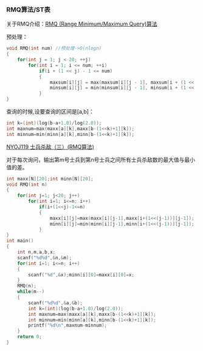 ### RMQ算法/ST表

关于RMQ介绍：[RMQ (Range Minimum/Maximum Query)算法](http://blog.csdn.net/riba2534/article/details/70825916)

预处理：

```cpp
void RMQ(int num) //预处理->O(nlogn)  
{  
    for(int j = 1; j < 20; ++j)  
        for(int i = 1; i <= num; ++i)  
            if(i + (1 << j) - 1 <= num)  
            {  
                maxsum[i][j] = max(maxsum[i][j - 1], maxsum[i + (1 << (j - 1))][j - 1]);  
                minsum[i][j] = min(minsum[i][j - 1], minsum[i + (1 << (j - 1))][j - 1]);  
            }  
}
```

查询的时候,设要查询的区间是[a,b]：

```cpp
int k=(int)(log(b-a+1.0)/log(2.0));
int maxnum=max(maxx[a][k],maxx[b-(1<<k)+1][k]);
int minnum=min(minn[a][k],minn[b-(1<<k)+1][k]);
```

[NYOJ119 士兵杀敌（三）(RMQ算法)](http://blog.csdn.net/riba2534/article/details/70832713)

对于每次询问，输出第m号士兵到第n号士兵之间所有士兵杀敌数的最大值与最小值的差。

```cpp
int maxx[N][20];int minn[N][20];
void RMQ(int n)
{
    for(int j=1; j<20; j++)
        for(int i=1; i<=n; i++)
            if(i+(1<<j)-1<=n)
            {
                maxx[i][j]=max(maxx[i][j-1],maxx[i+(1<<(j-1))][j-1]);
                minn[i][j]=min(minn[i][j-1],minn[i+(1<<(j-1))][j-1]);
            }
}
int main()
{
    int n,m,a,b,x;
    scanf("%d%d",&n,&m);
    for(int i=1; i<=n; i++)
    {
        scanf("%d",&x);minn[i][0]=maxx[i][0]=x;
    }
    RMQ(n);
    while(m--)
    {
        scanf("%d%d",&a,&b);
        int k=(int)(log(b-a+1.0)/log(2.0));
        int maxnum=max(maxx[a][k],maxx[b-(1<<k)+1][k]);
        int minnum=min(minn[a][k],minn[b-(1<<k)+1][k]);
        printf("%d\n",maxnum-minnum);
    }
    return 0;
}
```
